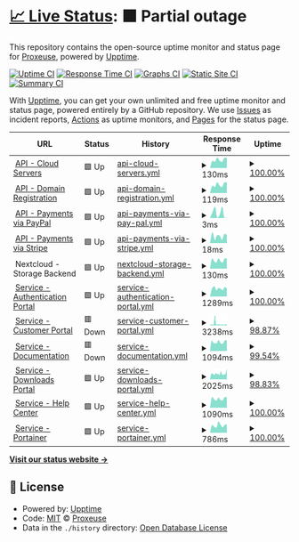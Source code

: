 # [📈 Live Status](https://status.proxeuse.com): <!--live status--> **🟧 Partial outage**

This repository contains the open-source uptime monitor and status page for [Proxeuse](https://www.proxeuse.com), powered by [Upptime](https://github.com/upptime/upptime).

[![Uptime CI](https://github.com/Proxeuse/status/workflows/Uptime%20CI/badge.svg)](https://github.com/Proxeuse/status/actions?query=workflow%3A%22Uptime+CI%22)
[![Response Time CI](https://github.com/Proxeuse/status/workflows/Response%20Time%20CI/badge.svg)](https://github.com/Proxeuse/status/actions?query=workflow%3A%22Response+Time+CI%22)
[![Graphs CI](https://github.com/Proxeuse/status/workflows/Graphs%20CI/badge.svg)](https://github.com/Proxeuse/status/actions?query=workflow%3A%22Graphs+CI%22)
[![Static Site CI](https://github.com/Proxeuse/status/workflows/Static%20Site%20CI/badge.svg)](https://github.com/Proxeuse/status/actions?query=workflow%3A%22Static+Site+CI%22)
[![Summary CI](https://github.com/Proxeuse/status/workflows/Summary%20CI/badge.svg)](https://github.com/Proxeuse/status/actions?query=workflow%3A%22Summary+CI%22)

With [Upptime](https://upptime.js.org), you can get your own unlimited and free uptime monitor and status page, powered entirely by a GitHub repository. We use [Issues](https://github.com/Proxeuse/status/issues) as incident reports, [Actions](https://github.com/Proxeuse/status/actions) as uptime monitors, and [Pages](https://status.proxeuse.com) for the status page.

<!--start: status pages-->
<!-- This summary is generated by Upptime (https://github.com/upptime/upptime) -->
<!-- Do not edit this manually, your changes will be overwritten -->
<!-- prettier-ignore -->
| URL | Status | History | Response Time | Uptime |
| --- | ------ | ------- | ------------- | ------ |
| <img alt="" src="https://icons.duckduckgo.com/ip3/null.ico" height="13"> [API - Cloud Servers](api.hetzner.cloud) | 🟩 Up | [api-cloud-servers.yml](https://github.com/Proxeuse/status/commits/HEAD/history/api-cloud-servers.yml) | <details><summary><img alt="Response time graph" src="./graphs/api-cloud-servers/response-time-week.png" height="20"> 130ms</summary><br><a href="https://status.proxeu.se/history/api-cloud-servers"><img alt="Response time 135" src="https://img.shields.io/endpoint?url=https%3A%2F%2Fraw.githubusercontent.com%2FProxeuse%2Fstatus%2FHEAD%2Fapi%2Fapi-cloud-servers%2Fresponse-time.json"></a><br><a href="https://status.proxeu.se/history/api-cloud-servers"><img alt="24-hour response time 163" src="https://img.shields.io/endpoint?url=https%3A%2F%2Fraw.githubusercontent.com%2FProxeuse%2Fstatus%2FHEAD%2Fapi%2Fapi-cloud-servers%2Fresponse-time-day.json"></a><br><a href="https://status.proxeu.se/history/api-cloud-servers"><img alt="7-day response time 130" src="https://img.shields.io/endpoint?url=https%3A%2F%2Fraw.githubusercontent.com%2FProxeuse%2Fstatus%2FHEAD%2Fapi%2Fapi-cloud-servers%2Fresponse-time-week.json"></a><br><a href="https://status.proxeu.se/history/api-cloud-servers"><img alt="30-day response time 120" src="https://img.shields.io/endpoint?url=https%3A%2F%2Fraw.githubusercontent.com%2FProxeuse%2Fstatus%2FHEAD%2Fapi%2Fapi-cloud-servers%2Fresponse-time-month.json"></a><br><a href="https://status.proxeu.se/history/api-cloud-servers"><img alt="1-year response time 129" src="https://img.shields.io/endpoint?url=https%3A%2F%2Fraw.githubusercontent.com%2FProxeuse%2Fstatus%2FHEAD%2Fapi%2Fapi-cloud-servers%2Fresponse-time-year.json"></a></details> | <details><summary><a href="https://status.proxeu.se/history/api-cloud-servers">100.00%</a></summary><a href="https://status.proxeu.se/history/api-cloud-servers"><img alt="All-time uptime 99.99%" src="https://img.shields.io/endpoint?url=https%3A%2F%2Fraw.githubusercontent.com%2FProxeuse%2Fstatus%2FHEAD%2Fapi%2Fapi-cloud-servers%2Fuptime.json"></a><br><a href="https://status.proxeu.se/history/api-cloud-servers"><img alt="24-hour uptime 100.00%" src="https://img.shields.io/endpoint?url=https%3A%2F%2Fraw.githubusercontent.com%2FProxeuse%2Fstatus%2FHEAD%2Fapi%2Fapi-cloud-servers%2Fuptime-day.json"></a><br><a href="https://status.proxeu.se/history/api-cloud-servers"><img alt="7-day uptime 100.00%" src="https://img.shields.io/endpoint?url=https%3A%2F%2Fraw.githubusercontent.com%2FProxeuse%2Fstatus%2FHEAD%2Fapi%2Fapi-cloud-servers%2Fuptime-week.json"></a><br><a href="https://status.proxeu.se/history/api-cloud-servers"><img alt="30-day uptime 100.00%" src="https://img.shields.io/endpoint?url=https%3A%2F%2Fraw.githubusercontent.com%2FProxeuse%2Fstatus%2FHEAD%2Fapi%2Fapi-cloud-servers%2Fuptime-month.json"></a><br><a href="https://status.proxeu.se/history/api-cloud-servers"><img alt="1-year uptime 100.00%" src="https://img.shields.io/endpoint?url=https%3A%2F%2Fraw.githubusercontent.com%2FProxeuse%2Fstatus%2FHEAD%2Fapi%2Fapi-cloud-servers%2Fuptime-year.json"></a></details>
| <img alt="" src="https://icons.duckduckgo.com/ip3/null.ico" height="13"> [API - Domain Registration](api.openprovider.eu) | 🟩 Up | [api-domain-registration.yml](https://github.com/Proxeuse/status/commits/HEAD/history/api-domain-registration.yml) | <details><summary><img alt="Response time graph" src="./graphs/api-domain-registration/response-time-week.png" height="20"> 119ms</summary><br><a href="https://status.proxeu.se/history/api-domain-registration"><img alt="Response time 113" src="https://img.shields.io/endpoint?url=https%3A%2F%2Fraw.githubusercontent.com%2FProxeuse%2Fstatus%2FHEAD%2Fapi%2Fapi-domain-registration%2Fresponse-time.json"></a><br><a href="https://status.proxeu.se/history/api-domain-registration"><img alt="24-hour response time 151" src="https://img.shields.io/endpoint?url=https%3A%2F%2Fraw.githubusercontent.com%2FProxeuse%2Fstatus%2FHEAD%2Fapi%2Fapi-domain-registration%2Fresponse-time-day.json"></a><br><a href="https://status.proxeu.se/history/api-domain-registration"><img alt="7-day response time 119" src="https://img.shields.io/endpoint?url=https%3A%2F%2Fraw.githubusercontent.com%2FProxeuse%2Fstatus%2FHEAD%2Fapi%2Fapi-domain-registration%2Fresponse-time-week.json"></a><br><a href="https://status.proxeu.se/history/api-domain-registration"><img alt="30-day response time 110" src="https://img.shields.io/endpoint?url=https%3A%2F%2Fraw.githubusercontent.com%2FProxeuse%2Fstatus%2FHEAD%2Fapi%2Fapi-domain-registration%2Fresponse-time-month.json"></a><br><a href="https://status.proxeu.se/history/api-domain-registration"><img alt="1-year response time 107" src="https://img.shields.io/endpoint?url=https%3A%2F%2Fraw.githubusercontent.com%2FProxeuse%2Fstatus%2FHEAD%2Fapi%2Fapi-domain-registration%2Fresponse-time-year.json"></a></details> | <details><summary><a href="https://status.proxeu.se/history/api-domain-registration">100.00%</a></summary><a href="https://status.proxeu.se/history/api-domain-registration"><img alt="All-time uptime 99.99%" src="https://img.shields.io/endpoint?url=https%3A%2F%2Fraw.githubusercontent.com%2FProxeuse%2Fstatus%2FHEAD%2Fapi%2Fapi-domain-registration%2Fuptime.json"></a><br><a href="https://status.proxeu.se/history/api-domain-registration"><img alt="24-hour uptime 100.00%" src="https://img.shields.io/endpoint?url=https%3A%2F%2Fraw.githubusercontent.com%2FProxeuse%2Fstatus%2FHEAD%2Fapi%2Fapi-domain-registration%2Fuptime-day.json"></a><br><a href="https://status.proxeu.se/history/api-domain-registration"><img alt="7-day uptime 100.00%" src="https://img.shields.io/endpoint?url=https%3A%2F%2Fraw.githubusercontent.com%2FProxeuse%2Fstatus%2FHEAD%2Fapi%2Fapi-domain-registration%2Fuptime-week.json"></a><br><a href="https://status.proxeu.se/history/api-domain-registration"><img alt="30-day uptime 99.96%" src="https://img.shields.io/endpoint?url=https%3A%2F%2Fraw.githubusercontent.com%2FProxeuse%2Fstatus%2FHEAD%2Fapi%2Fapi-domain-registration%2Fuptime-month.json"></a><br><a href="https://status.proxeu.se/history/api-domain-registration"><img alt="1-year uptime 99.99%" src="https://img.shields.io/endpoint?url=https%3A%2F%2Fraw.githubusercontent.com%2FProxeuse%2Fstatus%2FHEAD%2Fapi%2Fapi-domain-registration%2Fuptime-year.json"></a></details>
| <img alt="" src="https://icons.duckduckgo.com/ip3/null.ico" height="13"> [API - Payments via PayPal](api-m.paypal.com) | 🟩 Up | [api-payments-via-pay-pal.yml](https://github.com/Proxeuse/status/commits/HEAD/history/api-payments-via-pay-pal.yml) | <details><summary><img alt="Response time graph" src="./graphs/api-payments-via-pay-pal/response-time-week.png" height="20"> 3ms</summary><br><a href="https://status.proxeu.se/history/api-payments-via-pay-pal"><img alt="Response time 5" src="https://img.shields.io/endpoint?url=https%3A%2F%2Fraw.githubusercontent.com%2FProxeuse%2Fstatus%2FHEAD%2Fapi%2Fapi-payments-via-pay-pal%2Fresponse-time.json"></a><br><a href="https://status.proxeu.se/history/api-payments-via-pay-pal"><img alt="24-hour response time 1" src="https://img.shields.io/endpoint?url=https%3A%2F%2Fraw.githubusercontent.com%2FProxeuse%2Fstatus%2FHEAD%2Fapi%2Fapi-payments-via-pay-pal%2Fresponse-time-day.json"></a><br><a href="https://status.proxeu.se/history/api-payments-via-pay-pal"><img alt="7-day response time 3" src="https://img.shields.io/endpoint?url=https%3A%2F%2Fraw.githubusercontent.com%2FProxeuse%2Fstatus%2FHEAD%2Fapi%2Fapi-payments-via-pay-pal%2Fresponse-time-week.json"></a><br><a href="https://status.proxeu.se/history/api-payments-via-pay-pal"><img alt="30-day response time 4" src="https://img.shields.io/endpoint?url=https%3A%2F%2Fraw.githubusercontent.com%2FProxeuse%2Fstatus%2FHEAD%2Fapi%2Fapi-payments-via-pay-pal%2Fresponse-time-month.json"></a><br><a href="https://status.proxeu.se/history/api-payments-via-pay-pal"><img alt="1-year response time 4" src="https://img.shields.io/endpoint?url=https%3A%2F%2Fraw.githubusercontent.com%2FProxeuse%2Fstatus%2FHEAD%2Fapi%2Fapi-payments-via-pay-pal%2Fresponse-time-year.json"></a></details> | <details><summary><a href="https://status.proxeu.se/history/api-payments-via-pay-pal">100.00%</a></summary><a href="https://status.proxeu.se/history/api-payments-via-pay-pal"><img alt="All-time uptime 100.00%" src="https://img.shields.io/endpoint?url=https%3A%2F%2Fraw.githubusercontent.com%2FProxeuse%2Fstatus%2FHEAD%2Fapi%2Fapi-payments-via-pay-pal%2Fuptime.json"></a><br><a href="https://status.proxeu.se/history/api-payments-via-pay-pal"><img alt="24-hour uptime 100.00%" src="https://img.shields.io/endpoint?url=https%3A%2F%2Fraw.githubusercontent.com%2FProxeuse%2Fstatus%2FHEAD%2Fapi%2Fapi-payments-via-pay-pal%2Fuptime-day.json"></a><br><a href="https://status.proxeu.se/history/api-payments-via-pay-pal"><img alt="7-day uptime 100.00%" src="https://img.shields.io/endpoint?url=https%3A%2F%2Fraw.githubusercontent.com%2FProxeuse%2Fstatus%2FHEAD%2Fapi%2Fapi-payments-via-pay-pal%2Fuptime-week.json"></a><br><a href="https://status.proxeu.se/history/api-payments-via-pay-pal"><img alt="30-day uptime 100.00%" src="https://img.shields.io/endpoint?url=https%3A%2F%2Fraw.githubusercontent.com%2FProxeuse%2Fstatus%2FHEAD%2Fapi%2Fapi-payments-via-pay-pal%2Fuptime-month.json"></a><br><a href="https://status.proxeu.se/history/api-payments-via-pay-pal"><img alt="1-year uptime 100.00%" src="https://img.shields.io/endpoint?url=https%3A%2F%2Fraw.githubusercontent.com%2FProxeuse%2Fstatus%2FHEAD%2Fapi%2Fapi-payments-via-pay-pal%2Fuptime-year.json"></a></details>
| <img alt="" src="https://icons.duckduckgo.com/ip3/null.ico" height="13"> [API - Payments via Stripe](api.stripe.com) | 🟩 Up | [api-payments-via-stripe.yml](https://github.com/Proxeuse/status/commits/HEAD/history/api-payments-via-stripe.yml) | <details><summary><img alt="Response time graph" src="./graphs/api-payments-via-stripe/response-time-week.png" height="20"> 18ms</summary><br><a href="https://status.proxeu.se/history/api-payments-via-stripe"><img alt="Response time 19" src="https://img.shields.io/endpoint?url=https%3A%2F%2Fraw.githubusercontent.com%2FProxeuse%2Fstatus%2FHEAD%2Fapi%2Fapi-payments-via-stripe%2Fresponse-time.json"></a><br><a href="https://status.proxeu.se/history/api-payments-via-stripe"><img alt="24-hour response time 22" src="https://img.shields.io/endpoint?url=https%3A%2F%2Fraw.githubusercontent.com%2FProxeuse%2Fstatus%2FHEAD%2Fapi%2Fapi-payments-via-stripe%2Fresponse-time-day.json"></a><br><a href="https://status.proxeu.se/history/api-payments-via-stripe"><img alt="7-day response time 18" src="https://img.shields.io/endpoint?url=https%3A%2F%2Fraw.githubusercontent.com%2FProxeuse%2Fstatus%2FHEAD%2Fapi%2Fapi-payments-via-stripe%2Fresponse-time-week.json"></a><br><a href="https://status.proxeu.se/history/api-payments-via-stripe"><img alt="30-day response time 16" src="https://img.shields.io/endpoint?url=https%3A%2F%2Fraw.githubusercontent.com%2FProxeuse%2Fstatus%2FHEAD%2Fapi%2Fapi-payments-via-stripe%2Fresponse-time-month.json"></a><br><a href="https://status.proxeu.se/history/api-payments-via-stripe"><img alt="1-year response time 18" src="https://img.shields.io/endpoint?url=https%3A%2F%2Fraw.githubusercontent.com%2FProxeuse%2Fstatus%2FHEAD%2Fapi%2Fapi-payments-via-stripe%2Fresponse-time-year.json"></a></details> | <details><summary><a href="https://status.proxeu.se/history/api-payments-via-stripe">100.00%</a></summary><a href="https://status.proxeu.se/history/api-payments-via-stripe"><img alt="All-time uptime 100.00%" src="https://img.shields.io/endpoint?url=https%3A%2F%2Fraw.githubusercontent.com%2FProxeuse%2Fstatus%2FHEAD%2Fapi%2Fapi-payments-via-stripe%2Fuptime.json"></a><br><a href="https://status.proxeu.se/history/api-payments-via-stripe"><img alt="24-hour uptime 100.00%" src="https://img.shields.io/endpoint?url=https%3A%2F%2Fraw.githubusercontent.com%2FProxeuse%2Fstatus%2FHEAD%2Fapi%2Fapi-payments-via-stripe%2Fuptime-day.json"></a><br><a href="https://status.proxeu.se/history/api-payments-via-stripe"><img alt="7-day uptime 100.00%" src="https://img.shields.io/endpoint?url=https%3A%2F%2Fraw.githubusercontent.com%2FProxeuse%2Fstatus%2FHEAD%2Fapi%2Fapi-payments-via-stripe%2Fuptime-week.json"></a><br><a href="https://status.proxeu.se/history/api-payments-via-stripe"><img alt="30-day uptime 100.00%" src="https://img.shields.io/endpoint?url=https%3A%2F%2Fraw.githubusercontent.com%2FProxeuse%2Fstatus%2FHEAD%2Fapi%2Fapi-payments-via-stripe%2Fuptime-month.json"></a><br><a href="https://status.proxeu.se/history/api-payments-via-stripe"><img alt="1-year uptime 100.00%" src="https://img.shields.io/endpoint?url=https%3A%2F%2Fraw.githubusercontent.com%2FProxeuse%2Fstatus%2FHEAD%2Fapi%2Fapi-payments-via-stripe%2Fuptime-year.json"></a></details>
| <img alt="" src="https://icons.duckduckgo.com/ip3/null.ico" height="13"> Nextcloud - Storage Backend | 🟩 Up | [nextcloud-storage-backend.yml](https://github.com/Proxeuse/status/commits/HEAD/history/nextcloud-storage-backend.yml) | <details><summary><img alt="Response time graph" src="./graphs/nextcloud-storage-backend/response-time-week.png" height="20"> 130ms</summary><br><a href="https://status.proxeu.se/history/nextcloud-storage-backend"><img alt="Response time 121" src="https://img.shields.io/endpoint?url=https%3A%2F%2Fraw.githubusercontent.com%2FProxeuse%2Fstatus%2FHEAD%2Fapi%2Fnextcloud-storage-backend%2Fresponse-time.json"></a><br><a href="https://status.proxeu.se/history/nextcloud-storage-backend"><img alt="24-hour response time 163" src="https://img.shields.io/endpoint?url=https%3A%2F%2Fraw.githubusercontent.com%2FProxeuse%2Fstatus%2FHEAD%2Fapi%2Fnextcloud-storage-backend%2Fresponse-time-day.json"></a><br><a href="https://status.proxeu.se/history/nextcloud-storage-backend"><img alt="7-day response time 130" src="https://img.shields.io/endpoint?url=https%3A%2F%2Fraw.githubusercontent.com%2FProxeuse%2Fstatus%2FHEAD%2Fapi%2Fnextcloud-storage-backend%2Fresponse-time-week.json"></a><br><a href="https://status.proxeu.se/history/nextcloud-storage-backend"><img alt="30-day response time 121" src="https://img.shields.io/endpoint?url=https%3A%2F%2Fraw.githubusercontent.com%2FProxeuse%2Fstatus%2FHEAD%2Fapi%2Fnextcloud-storage-backend%2Fresponse-time-month.json"></a><br><a href="https://status.proxeu.se/history/nextcloud-storage-backend"><img alt="1-year response time 117" src="https://img.shields.io/endpoint?url=https%3A%2F%2Fraw.githubusercontent.com%2FProxeuse%2Fstatus%2FHEAD%2Fapi%2Fnextcloud-storage-backend%2Fresponse-time-year.json"></a></details> | <details><summary><a href="https://status.proxeu.se/history/nextcloud-storage-backend">100.00%</a></summary><a href="https://status.proxeu.se/history/nextcloud-storage-backend"><img alt="All-time uptime 99.99%" src="https://img.shields.io/endpoint?url=https%3A%2F%2Fraw.githubusercontent.com%2FProxeuse%2Fstatus%2FHEAD%2Fapi%2Fnextcloud-storage-backend%2Fuptime.json"></a><br><a href="https://status.proxeu.se/history/nextcloud-storage-backend"><img alt="24-hour uptime 100.00%" src="https://img.shields.io/endpoint?url=https%3A%2F%2Fraw.githubusercontent.com%2FProxeuse%2Fstatus%2FHEAD%2Fapi%2Fnextcloud-storage-backend%2Fuptime-day.json"></a><br><a href="https://status.proxeu.se/history/nextcloud-storage-backend"><img alt="7-day uptime 100.00%" src="https://img.shields.io/endpoint?url=https%3A%2F%2Fraw.githubusercontent.com%2FProxeuse%2Fstatus%2FHEAD%2Fapi%2Fnextcloud-storage-backend%2Fuptime-week.json"></a><br><a href="https://status.proxeu.se/history/nextcloud-storage-backend"><img alt="30-day uptime 99.92%" src="https://img.shields.io/endpoint?url=https%3A%2F%2Fraw.githubusercontent.com%2FProxeuse%2Fstatus%2FHEAD%2Fapi%2Fnextcloud-storage-backend%2Fuptime-month.json"></a><br><a href="https://status.proxeu.se/history/nextcloud-storage-backend"><img alt="1-year uptime 99.99%" src="https://img.shields.io/endpoint?url=https%3A%2F%2Fraw.githubusercontent.com%2FProxeuse%2Fstatus%2FHEAD%2Fapi%2Fnextcloud-storage-backend%2Fuptime-year.json"></a></details>
| <img alt="" src="https://icons.duckduckgo.com/ip3/auth.proxeuse.com.ico" height="13"> [Service - Authentication Portal](https://auth.proxeuse.com) | 🟩 Up | [service-authentication-portal.yml](https://github.com/Proxeuse/status/commits/HEAD/history/service-authentication-portal.yml) | <details><summary><img alt="Response time graph" src="./graphs/service-authentication-portal/response-time-week.png" height="20"> 1289ms</summary><br><a href="https://status.proxeu.se/history/service-authentication-portal"><img alt="Response time 1188" src="https://img.shields.io/endpoint?url=https%3A%2F%2Fraw.githubusercontent.com%2FProxeuse%2Fstatus%2FHEAD%2Fapi%2Fservice-authentication-portal%2Fresponse-time.json"></a><br><a href="https://status.proxeu.se/history/service-authentication-portal"><img alt="24-hour response time 1344" src="https://img.shields.io/endpoint?url=https%3A%2F%2Fraw.githubusercontent.com%2FProxeuse%2Fstatus%2FHEAD%2Fapi%2Fservice-authentication-portal%2Fresponse-time-day.json"></a><br><a href="https://status.proxeu.se/history/service-authentication-portal"><img alt="7-day response time 1289" src="https://img.shields.io/endpoint?url=https%3A%2F%2Fraw.githubusercontent.com%2FProxeuse%2Fstatus%2FHEAD%2Fapi%2Fservice-authentication-portal%2Fresponse-time-week.json"></a><br><a href="https://status.proxeu.se/history/service-authentication-portal"><img alt="30-day response time 1268" src="https://img.shields.io/endpoint?url=https%3A%2F%2Fraw.githubusercontent.com%2FProxeuse%2Fstatus%2FHEAD%2Fapi%2Fservice-authentication-portal%2Fresponse-time-month.json"></a><br><a href="https://status.proxeu.se/history/service-authentication-portal"><img alt="1-year response time 1084" src="https://img.shields.io/endpoint?url=https%3A%2F%2Fraw.githubusercontent.com%2FProxeuse%2Fstatus%2FHEAD%2Fapi%2Fservice-authentication-portal%2Fresponse-time-year.json"></a></details> | <details><summary><a href="https://status.proxeu.se/history/service-authentication-portal">100.00%</a></summary><a href="https://status.proxeu.se/history/service-authentication-portal"><img alt="All-time uptime 99.21%" src="https://img.shields.io/endpoint?url=https%3A%2F%2Fraw.githubusercontent.com%2FProxeuse%2Fstatus%2FHEAD%2Fapi%2Fservice-authentication-portal%2Fuptime.json"></a><br><a href="https://status.proxeu.se/history/service-authentication-portal"><img alt="24-hour uptime 100.00%" src="https://img.shields.io/endpoint?url=https%3A%2F%2Fraw.githubusercontent.com%2FProxeuse%2Fstatus%2FHEAD%2Fapi%2Fservice-authentication-portal%2Fuptime-day.json"></a><br><a href="https://status.proxeu.se/history/service-authentication-portal"><img alt="7-day uptime 100.00%" src="https://img.shields.io/endpoint?url=https%3A%2F%2Fraw.githubusercontent.com%2FProxeuse%2Fstatus%2FHEAD%2Fapi%2Fservice-authentication-portal%2Fuptime-week.json"></a><br><a href="https://status.proxeu.se/history/service-authentication-portal"><img alt="30-day uptime 99.85%" src="https://img.shields.io/endpoint?url=https%3A%2F%2Fraw.githubusercontent.com%2FProxeuse%2Fstatus%2FHEAD%2Fapi%2Fservice-authentication-portal%2Fuptime-month.json"></a><br><a href="https://status.proxeu.se/history/service-authentication-portal"><img alt="1-year uptime 99.50%" src="https://img.shields.io/endpoint?url=https%3A%2F%2Fraw.githubusercontent.com%2FProxeuse%2Fstatus%2FHEAD%2Fapi%2Fservice-authentication-portal%2Fuptime-year.json"></a></details>
| <img alt="" src="https://icons.duckduckgo.com/ip3/my.proxeuse.com.ico" height="13"> [Service - Customer Portal](https://my.proxeuse.com) | 🟥 Down | [service-customer-portal.yml](https://github.com/Proxeuse/status/commits/HEAD/history/service-customer-portal.yml) | <details><summary><img alt="Response time graph" src="./graphs/service-customer-portal/response-time-week.png" height="20"> 3238ms</summary><br><a href="https://status.proxeu.se/history/service-customer-portal"><img alt="Response time 2394" src="https://img.shields.io/endpoint?url=https%3A%2F%2Fraw.githubusercontent.com%2FProxeuse%2Fstatus%2FHEAD%2Fapi%2Fservice-customer-portal%2Fresponse-time.json"></a><br><a href="https://status.proxeu.se/history/service-customer-portal"><img alt="24-hour response time 2145" src="https://img.shields.io/endpoint?url=https%3A%2F%2Fraw.githubusercontent.com%2FProxeuse%2Fstatus%2FHEAD%2Fapi%2Fservice-customer-portal%2Fresponse-time-day.json"></a><br><a href="https://status.proxeu.se/history/service-customer-portal"><img alt="7-day response time 3238" src="https://img.shields.io/endpoint?url=https%3A%2F%2Fraw.githubusercontent.com%2FProxeuse%2Fstatus%2FHEAD%2Fapi%2Fservice-customer-portal%2Fresponse-time-week.json"></a><br><a href="https://status.proxeu.se/history/service-customer-portal"><img alt="30-day response time 3701" src="https://img.shields.io/endpoint?url=https%3A%2F%2Fraw.githubusercontent.com%2FProxeuse%2Fstatus%2FHEAD%2Fapi%2Fservice-customer-portal%2Fresponse-time-month.json"></a><br><a href="https://status.proxeu.se/history/service-customer-portal"><img alt="1-year response time 2037" src="https://img.shields.io/endpoint?url=https%3A%2F%2Fraw.githubusercontent.com%2FProxeuse%2Fstatus%2FHEAD%2Fapi%2Fservice-customer-portal%2Fresponse-time-year.json"></a></details> | <details><summary><a href="https://status.proxeu.se/history/service-customer-portal">98.87%</a></summary><a href="https://status.proxeu.se/history/service-customer-portal"><img alt="All-time uptime 92.59%" src="https://img.shields.io/endpoint?url=https%3A%2F%2Fraw.githubusercontent.com%2FProxeuse%2Fstatus%2FHEAD%2Fapi%2Fservice-customer-portal%2Fuptime.json"></a><br><a href="https://status.proxeu.se/history/service-customer-portal"><img alt="24-hour uptime 99.81%" src="https://img.shields.io/endpoint?url=https%3A%2F%2Fraw.githubusercontent.com%2FProxeuse%2Fstatus%2FHEAD%2Fapi%2Fservice-customer-portal%2Fuptime-day.json"></a><br><a href="https://status.proxeu.se/history/service-customer-portal"><img alt="7-day uptime 98.87%" src="https://img.shields.io/endpoint?url=https%3A%2F%2Fraw.githubusercontent.com%2FProxeuse%2Fstatus%2FHEAD%2Fapi%2Fservice-customer-portal%2Fuptime-week.json"></a><br><a href="https://status.proxeu.se/history/service-customer-portal"><img alt="30-day uptime 97.05%" src="https://img.shields.io/endpoint?url=https%3A%2F%2Fraw.githubusercontent.com%2FProxeuse%2Fstatus%2FHEAD%2Fapi%2Fservice-customer-portal%2Fuptime-month.json"></a><br><a href="https://status.proxeu.se/history/service-customer-portal"><img alt="1-year uptime 84.04%" src="https://img.shields.io/endpoint?url=https%3A%2F%2Fraw.githubusercontent.com%2FProxeuse%2Fstatus%2FHEAD%2Fapi%2Fservice-customer-portal%2Fuptime-year.json"></a></details>
| <img alt="" src="https://icons.duckduckgo.com/ip3/docs.proxeuse.com.ico" height="13"> [Service - Documentation](https://docs.proxeuse.com) | 🟥 Down | [service-documentation.yml](https://github.com/Proxeuse/status/commits/HEAD/history/service-documentation.yml) | <details><summary><img alt="Response time graph" src="./graphs/service-documentation/response-time-week.png" height="20"> 1094ms</summary><br><a href="https://status.proxeu.se/history/service-documentation"><img alt="Response time 1389" src="https://img.shields.io/endpoint?url=https%3A%2F%2Fraw.githubusercontent.com%2FProxeuse%2Fstatus%2FHEAD%2Fapi%2Fservice-documentation%2Fresponse-time.json"></a><br><a href="https://status.proxeu.se/history/service-documentation"><img alt="24-hour response time 1314" src="https://img.shields.io/endpoint?url=https%3A%2F%2Fraw.githubusercontent.com%2FProxeuse%2Fstatus%2FHEAD%2Fapi%2Fservice-documentation%2Fresponse-time-day.json"></a><br><a href="https://status.proxeu.se/history/service-documentation"><img alt="7-day response time 1094" src="https://img.shields.io/endpoint?url=https%3A%2F%2Fraw.githubusercontent.com%2FProxeuse%2Fstatus%2FHEAD%2Fapi%2Fservice-documentation%2Fresponse-time-week.json"></a><br><a href="https://status.proxeu.se/history/service-documentation"><img alt="30-day response time 2584" src="https://img.shields.io/endpoint?url=https%3A%2F%2Fraw.githubusercontent.com%2FProxeuse%2Fstatus%2FHEAD%2Fapi%2Fservice-documentation%2Fresponse-time-month.json"></a><br><a href="https://status.proxeu.se/history/service-documentation"><img alt="1-year response time 1328" src="https://img.shields.io/endpoint?url=https%3A%2F%2Fraw.githubusercontent.com%2FProxeuse%2Fstatus%2FHEAD%2Fapi%2Fservice-documentation%2Fresponse-time-year.json"></a></details> | <details><summary><a href="https://status.proxeu.se/history/service-documentation">99.54%</a></summary><a href="https://status.proxeu.se/history/service-documentation"><img alt="All-time uptime 94.03%" src="https://img.shields.io/endpoint?url=https%3A%2F%2Fraw.githubusercontent.com%2FProxeuse%2Fstatus%2FHEAD%2Fapi%2Fservice-documentation%2Fuptime.json"></a><br><a href="https://status.proxeu.se/history/service-documentation"><img alt="24-hour uptime 99.91%" src="https://img.shields.io/endpoint?url=https%3A%2F%2Fraw.githubusercontent.com%2FProxeuse%2Fstatus%2FHEAD%2Fapi%2Fservice-documentation%2Fuptime-day.json"></a><br><a href="https://status.proxeu.se/history/service-documentation"><img alt="7-day uptime 99.54%" src="https://img.shields.io/endpoint?url=https%3A%2F%2Fraw.githubusercontent.com%2FProxeuse%2Fstatus%2FHEAD%2Fapi%2Fservice-documentation%2Fuptime-week.json"></a><br><a href="https://status.proxeu.se/history/service-documentation"><img alt="30-day uptime 98.78%" src="https://img.shields.io/endpoint?url=https%3A%2F%2Fraw.githubusercontent.com%2FProxeuse%2Fstatus%2FHEAD%2Fapi%2Fservice-documentation%2Fuptime-month.json"></a><br><a href="https://status.proxeu.se/history/service-documentation"><img alt="1-year uptime 87.54%" src="https://img.shields.io/endpoint?url=https%3A%2F%2Fraw.githubusercontent.com%2FProxeuse%2Fstatus%2FHEAD%2Fapi%2Fservice-documentation%2Fuptime-year.json"></a></details>
| <img alt="" src="https://icons.duckduckgo.com/ip3/downloads.proxeuse.nl.ico" height="13"> [Service - Downloads Portal](https://downloads.proxeuse.nl) | 🟩 Up | [service-downloads-portal.yml](https://github.com/Proxeuse/status/commits/HEAD/history/service-downloads-portal.yml) | <details><summary><img alt="Response time graph" src="./graphs/service-downloads-portal/response-time-week.png" height="20"> 2025ms</summary><br><a href="https://status.proxeu.se/history/service-downloads-portal"><img alt="Response time 3688" src="https://img.shields.io/endpoint?url=https%3A%2F%2Fraw.githubusercontent.com%2FProxeuse%2Fstatus%2FHEAD%2Fapi%2Fservice-downloads-portal%2Fresponse-time.json"></a><br><a href="https://status.proxeu.se/history/service-downloads-portal"><img alt="24-hour response time 3868" src="https://img.shields.io/endpoint?url=https%3A%2F%2Fraw.githubusercontent.com%2FProxeuse%2Fstatus%2FHEAD%2Fapi%2Fservice-downloads-portal%2Fresponse-time-day.json"></a><br><a href="https://status.proxeu.se/history/service-downloads-portal"><img alt="7-day response time 2025" src="https://img.shields.io/endpoint?url=https%3A%2F%2Fraw.githubusercontent.com%2FProxeuse%2Fstatus%2FHEAD%2Fapi%2Fservice-downloads-portal%2Fresponse-time-week.json"></a><br><a href="https://status.proxeu.se/history/service-downloads-portal"><img alt="30-day response time 5324" src="https://img.shields.io/endpoint?url=https%3A%2F%2Fraw.githubusercontent.com%2FProxeuse%2Fstatus%2FHEAD%2Fapi%2Fservice-downloads-portal%2Fresponse-time-month.json"></a><br><a href="https://status.proxeu.se/history/service-downloads-portal"><img alt="1-year response time 3717" src="https://img.shields.io/endpoint?url=https%3A%2F%2Fraw.githubusercontent.com%2FProxeuse%2Fstatus%2FHEAD%2Fapi%2Fservice-downloads-portal%2Fresponse-time-year.json"></a></details> | <details><summary><a href="https://status.proxeu.se/history/service-downloads-portal">98.83%</a></summary><a href="https://status.proxeu.se/history/service-downloads-portal"><img alt="All-time uptime 99.71%" src="https://img.shields.io/endpoint?url=https%3A%2F%2Fraw.githubusercontent.com%2FProxeuse%2Fstatus%2FHEAD%2Fapi%2Fservice-downloads-portal%2Fuptime.json"></a><br><a href="https://status.proxeu.se/history/service-downloads-portal"><img alt="24-hour uptime 100.00%" src="https://img.shields.io/endpoint?url=https%3A%2F%2Fraw.githubusercontent.com%2FProxeuse%2Fstatus%2FHEAD%2Fapi%2Fservice-downloads-portal%2Fuptime-day.json"></a><br><a href="https://status.proxeu.se/history/service-downloads-portal"><img alt="7-day uptime 98.83%" src="https://img.shields.io/endpoint?url=https%3A%2F%2Fraw.githubusercontent.com%2FProxeuse%2Fstatus%2FHEAD%2Fapi%2Fservice-downloads-portal%2Fuptime-week.json"></a><br><a href="https://status.proxeu.se/history/service-downloads-portal"><img alt="30-day uptime 95.57%" src="https://img.shields.io/endpoint?url=https%3A%2F%2Fraw.githubusercontent.com%2FProxeuse%2Fstatus%2FHEAD%2Fapi%2Fservice-downloads-portal%2Fuptime-month.json"></a><br><a href="https://status.proxeu.se/history/service-downloads-portal"><img alt="1-year uptime 99.37%" src="https://img.shields.io/endpoint?url=https%3A%2F%2Fraw.githubusercontent.com%2FProxeuse%2Fstatus%2FHEAD%2Fapi%2Fservice-downloads-portal%2Fuptime-year.json"></a></details>
| <img alt="" src="https://icons.duckduckgo.com/ip3/help.proxeuse.com.ico" height="13"> [Service - Help Center](https://help.proxeuse.com) | 🟩 Up | [service-help-center.yml](https://github.com/Proxeuse/status/commits/HEAD/history/service-help-center.yml) | <details><summary><img alt="Response time graph" src="./graphs/service-help-center/response-time-week.png" height="20"> 1090ms</summary><br><a href="https://status.proxeu.se/history/service-help-center"><img alt="Response time 1130" src="https://img.shields.io/endpoint?url=https%3A%2F%2Fraw.githubusercontent.com%2FProxeuse%2Fstatus%2FHEAD%2Fapi%2Fservice-help-center%2Fresponse-time.json"></a><br><a href="https://status.proxeu.se/history/service-help-center"><img alt="24-hour response time 1304" src="https://img.shields.io/endpoint?url=https%3A%2F%2Fraw.githubusercontent.com%2FProxeuse%2Fstatus%2FHEAD%2Fapi%2Fservice-help-center%2Fresponse-time-day.json"></a><br><a href="https://status.proxeu.se/history/service-help-center"><img alt="7-day response time 1090" src="https://img.shields.io/endpoint?url=https%3A%2F%2Fraw.githubusercontent.com%2FProxeuse%2Fstatus%2FHEAD%2Fapi%2Fservice-help-center%2Fresponse-time-week.json"></a><br><a href="https://status.proxeu.se/history/service-help-center"><img alt="30-day response time 1121" src="https://img.shields.io/endpoint?url=https%3A%2F%2Fraw.githubusercontent.com%2FProxeuse%2Fstatus%2FHEAD%2Fapi%2Fservice-help-center%2Fresponse-time-month.json"></a><br><a href="https://status.proxeu.se/history/service-help-center"><img alt="1-year response time 1095" src="https://img.shields.io/endpoint?url=https%3A%2F%2Fraw.githubusercontent.com%2FProxeuse%2Fstatus%2FHEAD%2Fapi%2Fservice-help-center%2Fresponse-time-year.json"></a></details> | <details><summary><a href="https://status.proxeu.se/history/service-help-center">100.00%</a></summary><a href="https://status.proxeu.se/history/service-help-center"><img alt="All-time uptime 85.28%" src="https://img.shields.io/endpoint?url=https%3A%2F%2Fraw.githubusercontent.com%2FProxeuse%2Fstatus%2FHEAD%2Fapi%2Fservice-help-center%2Fuptime.json"></a><br><a href="https://status.proxeu.se/history/service-help-center"><img alt="24-hour uptime 100.00%" src="https://img.shields.io/endpoint?url=https%3A%2F%2Fraw.githubusercontent.com%2FProxeuse%2Fstatus%2FHEAD%2Fapi%2Fservice-help-center%2Fuptime-day.json"></a><br><a href="https://status.proxeu.se/history/service-help-center"><img alt="7-day uptime 100.00%" src="https://img.shields.io/endpoint?url=https%3A%2F%2Fraw.githubusercontent.com%2FProxeuse%2Fstatus%2FHEAD%2Fapi%2Fservice-help-center%2Fuptime-week.json"></a><br><a href="https://status.proxeu.se/history/service-help-center"><img alt="30-day uptime 99.85%" src="https://img.shields.io/endpoint?url=https%3A%2F%2Fraw.githubusercontent.com%2FProxeuse%2Fstatus%2FHEAD%2Fapi%2Fservice-help-center%2Fuptime-month.json"></a><br><a href="https://status.proxeu.se/history/service-help-center"><img alt="1-year uptime 99.79%" src="https://img.shields.io/endpoint?url=https%3A%2F%2Fraw.githubusercontent.com%2FProxeuse%2Fstatus%2FHEAD%2Fapi%2Fservice-help-center%2Fuptime-year.json"></a></details>
| <img alt="" src="https://icons.duckduckgo.com/ip3/portainer.proxeuse.com.ico" height="13"> [Service - Portainer](https://portainer.proxeuse.com) | 🟩 Up | [service-portainer.yml](https://github.com/Proxeuse/status/commits/HEAD/history/service-portainer.yml) | <details><summary><img alt="Response time graph" src="./graphs/service-portainer/response-time-week.png" height="20"> 786ms</summary><br><a href="https://status.proxeu.se/history/service-portainer"><img alt="Response time 786" src="https://img.shields.io/endpoint?url=https%3A%2F%2Fraw.githubusercontent.com%2FProxeuse%2Fstatus%2FHEAD%2Fapi%2Fservice-portainer%2Fresponse-time.json"></a><br><a href="https://status.proxeu.se/history/service-portainer"><img alt="24-hour response time 896" src="https://img.shields.io/endpoint?url=https%3A%2F%2Fraw.githubusercontent.com%2FProxeuse%2Fstatus%2FHEAD%2Fapi%2Fservice-portainer%2Fresponse-time-day.json"></a><br><a href="https://status.proxeu.se/history/service-portainer"><img alt="7-day response time 786" src="https://img.shields.io/endpoint?url=https%3A%2F%2Fraw.githubusercontent.com%2FProxeuse%2Fstatus%2FHEAD%2Fapi%2Fservice-portainer%2Fresponse-time-week.json"></a><br><a href="https://status.proxeu.se/history/service-portainer"><img alt="30-day response time 704" src="https://img.shields.io/endpoint?url=https%3A%2F%2Fraw.githubusercontent.com%2FProxeuse%2Fstatus%2FHEAD%2Fapi%2Fservice-portainer%2Fresponse-time-month.json"></a><br><a href="https://status.proxeu.se/history/service-portainer"><img alt="1-year response time 677" src="https://img.shields.io/endpoint?url=https%3A%2F%2Fraw.githubusercontent.com%2FProxeuse%2Fstatus%2FHEAD%2Fapi%2Fservice-portainer%2Fresponse-time-year.json"></a></details> | <details><summary><a href="https://status.proxeu.se/history/service-portainer">100.00%</a></summary><a href="https://status.proxeu.se/history/service-portainer"><img alt="All-time uptime 98.63%" src="https://img.shields.io/endpoint?url=https%3A%2F%2Fraw.githubusercontent.com%2FProxeuse%2Fstatus%2FHEAD%2Fapi%2Fservice-portainer%2Fuptime.json"></a><br><a href="https://status.proxeu.se/history/service-portainer"><img alt="24-hour uptime 100.00%" src="https://img.shields.io/endpoint?url=https%3A%2F%2Fraw.githubusercontent.com%2FProxeuse%2Fstatus%2FHEAD%2Fapi%2Fservice-portainer%2Fuptime-day.json"></a><br><a href="https://status.proxeu.se/history/service-portainer"><img alt="7-day uptime 100.00%" src="https://img.shields.io/endpoint?url=https%3A%2F%2Fraw.githubusercontent.com%2FProxeuse%2Fstatus%2FHEAD%2Fapi%2Fservice-portainer%2Fuptime-week.json"></a><br><a href="https://status.proxeu.se/history/service-portainer"><img alt="30-day uptime 99.85%" src="https://img.shields.io/endpoint?url=https%3A%2F%2Fraw.githubusercontent.com%2FProxeuse%2Fstatus%2FHEAD%2Fapi%2Fservice-portainer%2Fuptime-month.json"></a><br><a href="https://status.proxeu.se/history/service-portainer"><img alt="1-year uptime 97.82%" src="https://img.shields.io/endpoint?url=https%3A%2F%2Fraw.githubusercontent.com%2FProxeuse%2Fstatus%2FHEAD%2Fapi%2Fservice-portainer%2Fuptime-year.json"></a></details>

<!--end: status pages-->

[**Visit our status website →**](https://status.proxeuse.com)

## 📄 License

- Powered by: [Upptime](https://github.com/upptime/upptime)
- Code: [MIT](./LICENSE) © [Proxeuse](https://www.proxeuse.com)
- Data in the `./history` directory: [Open Database License](https://opendatacommons.org/licenses/odbl/1-0/)
